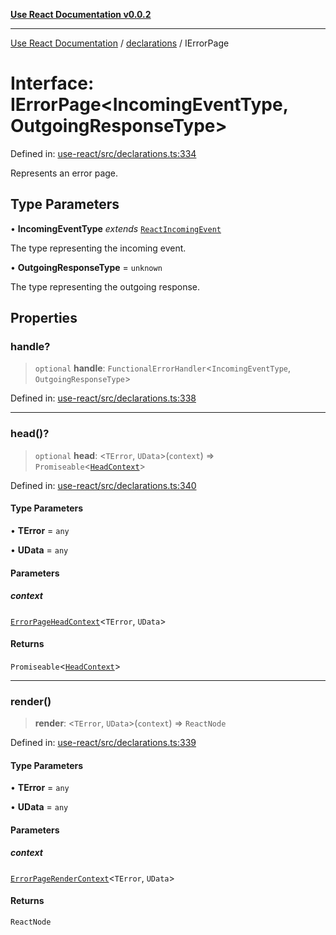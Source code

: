 [**Use React Documentation v0.0.2**](../../README.md)

***

[Use React Documentation](../../modules.md) / [declarations](../README.md) / IErrorPage

# Interface: IErrorPage\<IncomingEventType, OutgoingResponseType\>

Defined in: [use-react/src/declarations.ts:334](https://github.com/stonemjs/use-react/blob/9a749b225241b8e0ac2a5483904ca8322927b1d4/src/declarations.ts#L334)

Represents an error page.

## Type Parameters

• **IncomingEventType** *extends* [`ReactIncomingEvent`](../type-aliases/ReactIncomingEvent.md)

The type representing the incoming event.

• **OutgoingResponseType** = `unknown`

The type representing the outgoing response.

## Properties

### handle?

> `optional` **handle**: `FunctionalErrorHandler`\<`IncomingEventType`, `OutgoingResponseType`\>

Defined in: [use-react/src/declarations.ts:338](https://github.com/stonemjs/use-react/blob/9a749b225241b8e0ac2a5483904ca8322927b1d4/src/declarations.ts#L338)

***

### head()?

> `optional` **head**: \<`TError`, `UData`\>(`context`) => `Promiseable`\<[`HeadContext`](HeadContext.md)\>

Defined in: [use-react/src/declarations.ts:340](https://github.com/stonemjs/use-react/blob/9a749b225241b8e0ac2a5483904ca8322927b1d4/src/declarations.ts#L340)

#### Type Parameters

• **TError** = `any`

• **UData** = `any`

#### Parameters

##### context

[`ErrorPageHeadContext`](ErrorPageHeadContext.md)\<`TError`, `UData`\>

#### Returns

`Promiseable`\<[`HeadContext`](HeadContext.md)\>

***

### render()

> **render**: \<`TError`, `UData`\>(`context`) => `ReactNode`

Defined in: [use-react/src/declarations.ts:339](https://github.com/stonemjs/use-react/blob/9a749b225241b8e0ac2a5483904ca8322927b1d4/src/declarations.ts#L339)

#### Type Parameters

• **TError** = `any`

• **UData** = `any`

#### Parameters

##### context

[`ErrorPageRenderContext`](ErrorPageRenderContext.md)\<`TError`, `UData`\>

#### Returns

`ReactNode`

